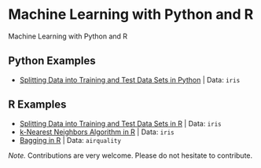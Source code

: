 # Machine Learning with Python and R
Machine Learning with Python and R

**Python Examples**
---
+ [Splitting Data into Training and Test Data Sets in Python](https://github.com/gungorMetehan/Machine-Learning-with-Python-and-R/blob/main/Python-codes/splitting_data.py) | Data: `iris`


**R Examples**
---
+ [Splitting Data into Training and Test Data Sets in R](https://github.com/gungorMetehan/Machine-Learning-with-Python-and-R/blob/main/R-codes/splitting_data.R) | Data: `iris`
+ [k-Nearest Neighbors Algorithm in R](https://github.com/gungorMetehan/Machine-Learning-with-Python-and-R/blob/main/R-codes/kNN_modeling.R) | Data: `iris`
+ [Bagging in R](https://github.com/gungorMetehan/Machine-Learning-with-Python-and-R/blob/main/R-codes/bagging.R) | Data: `airquality`



*Note.* Contributions are very welcome. Please do not hesitate to contribute.
